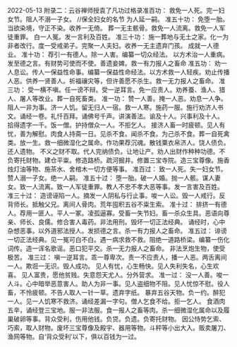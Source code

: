 
2022-05-13
附录二：云谷禅师授袁了凡功过格录准百功：
救免一人死。完一妇女节。阻人不溺一子女。  //保全妇女的名节
为人延一嗣。
准五十功：
免堕一胎。当欲染境，守正不染。收养一无倚。
葬一无主骸骨。救免一人流离。救免一人军徒重罪。
白一人冤。发一言利及百姓。
准三十功：
施一葬地与无土之家。化一为非者改行。度一受戒弟子。完聚一人夫妇。收养一无主遗弃门孩。
成就一人德业。
准十功：
荐引一有德人。除一人害。编纂一切众经法。
以方术治一人重病。发至德之言。有财势可使而不使。善遗妾婢。救一有力报人之畜命
准五功：
劝一人息讼。传人一保益性命事。编纂一保益性命经法。以方术救一人轻疾。劝止传播人恶。供养一贤善人。祈福禳灾等，但许善愿不杀生。救一无力报人之畜命。
准三功：
受一横不嗔。任一谤不辩。受一逆耳言。免一应责人。劝养蚕、渔人、猎人、屠人等改业。葬一自死畜类。
准一功：
赞一人善。掩一人恶。劝息一人争。阻人一非为事。济一人饥。留无归人一宿。救一人寒。施药一服。施行劝济人书文。诵经一卷。礼忏百拜。诵佛号千声。讲演善法。谕及十人。兴事利及十人。
拾得遗字一千。饭一僧。护持僧众一人。不拒乞人。
接济人畜一时疲顿。见人有忧，善为解慰。肉食人持斋一日。见杀不食。闻杀不食。为己杀不食。葬一自死禽类。放一生。救一细微湿化之属命。作功果荐沉魂。散钱粟衣帛济人。饶人债负。还人遗物。
不义之财不取。代人完纳债负。让地让产。劝人出财作种种功德。不负寄托财物。建仓平粜。修造路桥。疏河掘井。修置三宝寺院。造三宝尊像。施香烛灯油等物、施茶水、舍棺木一切方便等事。
准百过：
致一人死。失一妇女节。赞人溺一子女。绝一人嗣。
准五十过：
堕一胎。破一人婚。抛一人骸。谋人妻女。致一人流离。致一人军徒重罪。教人不忠不孝大恶等事。发一言害及百姓。
准三十过：
造谤诬陷一人。摘发一人阴私与行止事。唆一人讼。毁一人戒行。反背师长。抵触父兄。离间人骨肉。荒年囤积五谷不粜生索。
准十过：
排挤一有德人。荐用一匪人。平人一冢。凌孤逼寡。受畜一失节妇。畜一杀众生具。恶语向尊亲、师长、良儒。修合害人毒药。非法用刑。毁坏一切正法经典。
   诵经时，心中杂想恶事。以外道邪法授人。发损德之言。杀一有力报人之畜命。
准五过：
诽谤一切正法经典。见一冤可白不白。遇一病求救不救。阻绝一道路桥梁。编纂一伤化词传。造一诨名歌谣。恶口犯平交。杀一无力报人之畜命。
非法烹炮生物，使受极苦。
准三过：
嗔一逆耳言。乖一尊卑次。责一不应责人，播一人恶。两舌离间一人。欺诳一无识。毁人成功。
见人有忧，心生畅快。见人失利失名，心生欢喜。
见人富贵，愿他贫贱。失意怨天尤人。分外营求。
准一过：
没一人善。唆一人斗。心中暗举恶意害人。助人为非一事。见人盗细物不阻。见人忧惊不慰。役人畜，不怜疲顿。不告人取人一针一草。遗弃字纸。
   暴弃五谷天物。负一约。醉犯一人。见一人饥寒不救济。诵经差漏一字句。僧人乞食不给。拒一乞人。
食酒肉五辛，诵经登三宝地。服一非法服。食一报人之畜等肉。杀一细微湿化属命以及履巢破卵等事。背众受利，伤用他钱。负贷。负遗。负寄托财物。
   因公恃势乞索、巧索，取人财物。废坏三宝尊像及殿宇、器用等物。斗秤等小出大入。贩卖屠刀、渔网等物。自‘背众受利’以下，俱以百钱为一过。